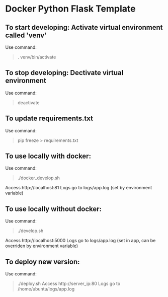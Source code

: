 # Docker Python Flask Template

## To start developing: Activate virtual environment called 'venv'
Use command:
> . venv/bin/activate

## To stop developing: Dectivate virtual environment
Use command:
> deactivate

## To update requirements.txt
Use command:
> pip freeze > requirements.txt

## To use locally with docker:
Use command:
> ./docker_develop.sh

Access http://localhost:81
Logs go to logs/app.log (set by environment variable)

## To use locally without docker:
Use command:
> ./develop.sh

Access http://localhost:5000
Logs go to logs/app.log (set in app, can be overriden by environment variable)

## To deploy new version:
Use command:
> ./deploy.sh
Access http://server_ip:80
Logs go to /home/ubuntu/logs/app.log